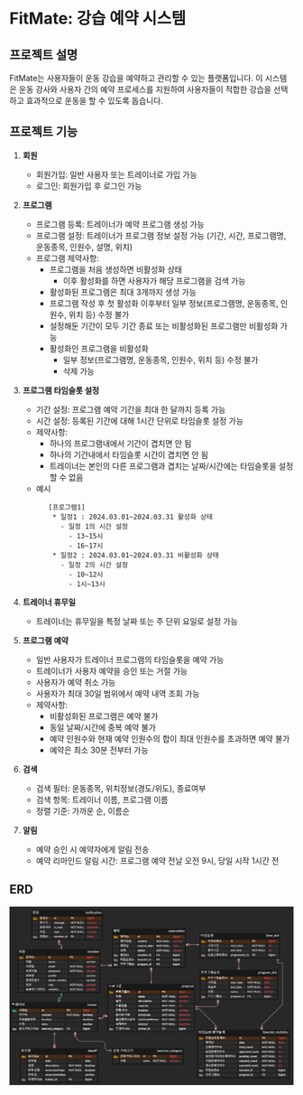 # FitMate: 강습 예약 시스템

## 프로젝트 설명

FitMate는 사용자들이 운동 강습을 예약하고 관리할 수 있는 플랫폼입니다.
이 시스템은 운동 강사와 사용자 간의 예약 프로세스를 지원하여
사용자들이 적합한 강습을 선택하고 효과적으로 운동을 할 수 있도록 돕습니다.

## 프로젝트 기능

1. **회원**

    - 회원가입: 일반 사용자 또는 트레이너로 가입 가능
    - 로그인: 회원가입 후 로그인 가능

2. **프로그램**

    - 프로그램 등록: 트레이너가 예약 프로그램 생성 가능
    - 프로그램 설정: 트레이너가 프로그램 정보 설정 가능 (기간, 시간, 프로그램명, 운동종목, 인원수, 설명, 위치)
    - 프로그램 제약사항:
        - 프로그램을 처음 생성하면 비활성화 상태
            - 이후 활성화를 하면 사용자가 해당 프로그램을 검색 가능
        - 활성화된 프로그램은 최대 3개까지 생성 가능
        - 프로그램 작성 후 첫 활성화 이후부터 일부 정보(프로그램명, 운동종목, 인원수, 위치 등) 수정 불가
        - 설정해둔 기간이 모두 기간 종료 또는 비활성화된 프로그램만 비활성화 가능
        - 활성화인 프로그램을 비활성화
            - 일부 정보(프로그램명, 운동종목, 인원수, 위치 등) 수정 불가
            - 삭제 가능

3. **프로그램 타임슬롯 설정**

    - 기간 설정: 프로그램 예약 기간을 최대 한 달까지 등록 가능
    - 시간 설정: 등록된 기간에 대해 1시간 단위로 타임슬롯 설정 가능
    - 제약사항:
        - 하나의 프로그램내에서 기간이 겹치면 안 됨
        - 하나의 기간내에서 타임슬롯 시간이 겹치면 안 됨
        - 트레이너는 본인의 다른 프로그램과 겹치는 날짜/시간에는 타임슬롯을 설정할 수 없음
    - 예시
      ```
         [프로그램1]
          * 일정1 : 2024.03.01~2024.03.31 활성화 상태
            - 일정 1의 시간 설정
              - 13~15시
              - 16~17시
          * 일정2 : 2024.03.01~2024.03.31 비활성화 상태
            - 일정 2의 시간 설정
              - 10~12시
              - 1시~13시
         ```
4. **트레이너 휴무일**

    - 트레이너는 휴무일을 특정 날짜 또는 주 단위 요일로 설정 가능

5. **프로그램 예약**

    - 일반 사용자가 트레이너 프로그램의 타임슬롯을 예약 가능
    - 트레이너가 사용자 예약을 승인 또는 거절 가능
    - 사용자가 예약 취소 가능
    - 사용자가 최대 30일 범위에서 예약 내역 조회 가능
    - 제약사항:
        - 비활성화된 프로그램은 예약 불가
        - 동일 날짜/시간에 중복 예약 불가
        - 예약 인원수와 현재 예약 인원수의 합이 최대 인원수를 초과하면 예약 불가
        - 예약은 최소 30분 전부터 가능

6. **검색**

    - 검색 필터: 운동종목, 위치정보(경도/위도), 종료여부
    - 검색 항목: 트레이너 이름, 프로그램 이름
    - 정렬 기준: 가까운 순, 이름순

7. **알림**

    - 예약 승인 시 예약자에게 알림 전송
    - 예약 리마인드 알림 시간: 프로그램 예약 전날 오전 9시, 당일 시작 1시간 전

## ERD

![img.png](img/erd.png)

